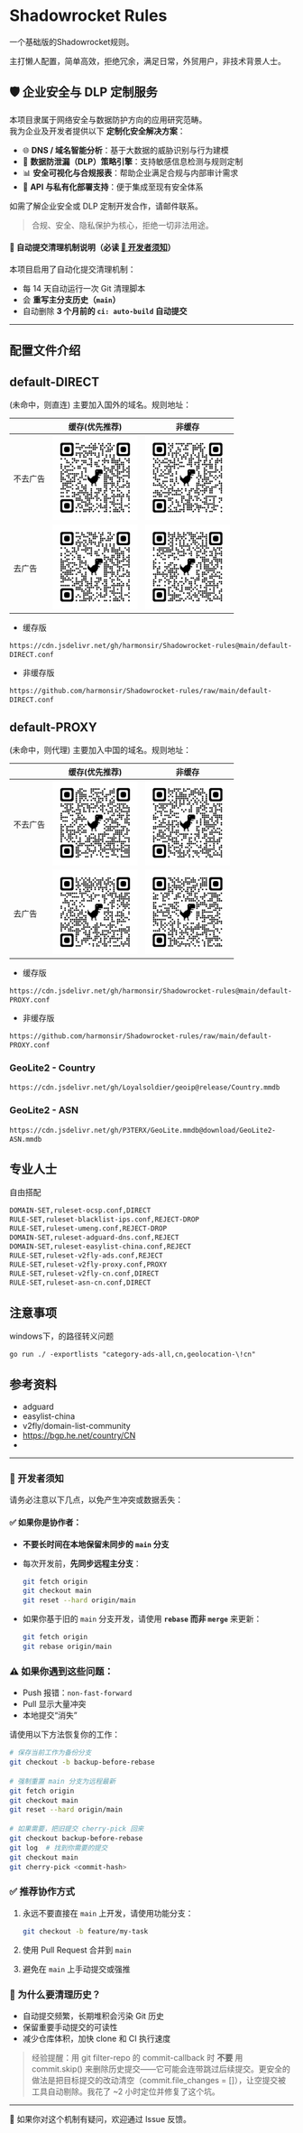 # Shadowrocket Rules

一个基础版的Shadowrocket规则。

主打懒人配置，简单高效，拒绝冗余，满足日常，外贸用户，非技术背景人士。


## 🛡️ 企业安全与 DLP 定制服务

本项目隶属于网络安全与数据防护方向的应用研究范畴。  
我为企业及开发者提供以下 **定制化安全解决方案**：

- 🌐 **DNS / 域名智能分析**：基于大数据的威胁识别与行为建模  
- 🧠 **数据防泄漏（DLP）策略引擎**：支持敏感信息检测与规则定制  
- 📊 **安全可视化与合规报表**：帮助企业满足合规与内部审计需求  
- 🔗 **API 与私有化部署支持**：便于集成至现有安全体系

如需了解企业安全或 DLP 定制开发合作，请邮件联系。

> 合规、安全、隐私保护为核心，拒绝一切非法用途。


#### 🧼 自动提交清理机制说明（必读 **[🚨 开发者须知](#-开发者须知)**）

本项目启用了自动化提交清理机制：

- 每 14 天自动运行一次 Git 清理脚本
- 会 **重写主分支历史（`main`）**
- 自动删除 **3 个月前的 `ci: auto-build` 自动提交**

---

## 配置文件介绍

## default-DIRECT

(未命中，则直连) 主要加入国外的域名。规则地址：

|        | 缓存(优先推荐)                                                            | 非缓存                                                                  |
|--------|-------------------------------------------------------------------------|------------------------------------------------------------------------|
| 不去广告 | <img src=".github/qrcode/cdn_default-DIRECT.png?raw=true" width="150">  | <img src=".github/qrcode/gh_default-DIRECT.png?raw=true" width="150"> |
| 去广告   | <img src=".github/qrcode/cdn_advance-DIRECT.png?raw=true" width="150">  | <img src=".github/qrcode/gh_advance-DIRECT.png?raw=true" width="150"> |

- 缓存版
```
https://cdn.jsdelivr.net/gh/harmonsir/Shadowrocket-rules@main/default-DIRECT.conf
```

- 非缓存版
```
https://github.com/harmonsir/Shadowrocket-rules/raw/main/default-DIRECT.conf
```


## default-PROXY

(未命中，则代理) 主要加入中国的域名。规则地址：

|        | 缓存(优先推荐)                                                          | 非缓存                                                                |
|--------|-----------------------------------------------------------------------|----------------------------------------------------------------------|
| 不去广告 | <img src=".github/qrcode/cdn_default-PROXY.png?raw=true" width="150"> | <img src=".github/qrcode/gh_default-PROXY.png?raw=true" width="150"> |
| 去广告   | <img src=".github/qrcode/cdn_advance-PROXY.png?raw=true" width="150"> | <img src=".github/qrcode/gh_advance-PROXY.png?raw=true" width="150"> |

- 缓存版
```
https://cdn.jsdelivr.net/gh/harmonsir/Shadowrocket-rules@main/default-PROXY.conf
```

- 非缓存版
```
https://github.com/harmonsir/Shadowrocket-rules/raw/main/default-PROXY.conf
```


### GeoLite2 - Country

```
https://cdn.jsdelivr.net/gh/Loyalsoldier/geoip@release/Country.mmdb
```

### GeoLite2 - ASN

```
https://cdn.jsdelivr.net/gh/P3TERX/GeoLite.mmdb@download/GeoLite2-ASN.mmdb
```


## 专业人士

自由搭配

```
DOMAIN-SET,ruleset-ocsp.conf,DIRECT
RULE-SET,ruleset-blacklist-ips.conf,REJECT-DROP
RULE-SET,ruleset-umeng.conf,REJECT-DROP
DOMAIN-SET,ruleset-adguard-dns.conf,REJECT
DOMAIN-SET,ruleset-easylist-china.conf,REJECT
RULE-SET,ruleset-v2fly-ads.conf,REJECT
RULE-SET,ruleset-v2fly-proxy.conf,PROXY
RULE-SET,ruleset-v2fly-cn.conf,DIRECT
RULE-SET,ruleset-asn-cn.conf,DIRECT
```


## 注意事项

windows下，的路径转义问题

```
go run ./ -exportlists "category-ads-all,cn,geolocation-\!cn"
```


## 参考资料

- adguard
- easylist-china
- v2fly/domain-list-community
- https://bgp.he.net/country/CN
- 

---

### 🚨 开发者须知

请务必注意以下几点，以免产生冲突或数据丢失：

#### ✅ 如果你是协作者：

- **不要长时间在本地保留未同步的 `main` 分支**
- 每次开发前，**先同步远程主分支**：

  ```bash
  git fetch origin
  git checkout main
  git reset --hard origin/main
  ```

* 如果你基于旧的 `main` 分支开发，请使用 **`rebase` 而非 `merge`** 来更新：

  ```bash
  git fetch origin
  git rebase origin/main
  ```


### ⚠️ 如果你遇到这些问题：

* Push 报错：`non-fast-forward`
* Pull 显示大量冲突
* 本地提交“消失”

请使用以下方法恢复你的工作：

```bash
# 保存当前工作为备份分支
git checkout -b backup-before-rebase

# 强制重置 main 分支为远程最新
git fetch origin
git checkout main
git reset --hard origin/main

# 如果需要，把旧提交 cherry-pick 回来
git checkout backup-before-rebase
git log  # 找到你需要的提交
git checkout main
git cherry-pick <commit-hash>
```


### ✅ 推荐协作方式

1. 永远不要直接在 `main` 上开发，请使用功能分支：

   ```bash
   git checkout -b feature/my-task
   ```

2. 使用 Pull Request 合并到 `main`

3. 避免在 `main` 上手动提交或强推


### 🤔 为什么要清理历史？

* 自动提交频繁，长期堆积会污染 Git 历史
* 保留重要手动提交的可读性
* 减少仓库体积，加快 clone 和 CI 执行速度


> 经验提醒：用 git filter-repo 的 commit-callback 时 **不要** 用 commit.skip() 来删除历史提交——它可能会连带跳过后续提交。更安全的做法是把目标提交的改动清空（commit.file_changes = []），让空提交被工具自动剔除。我花了 ~2 小时定位并修复了这个坑。

---

📌 如果你对这个机制有疑问，欢迎通过 Issue 反馈。
